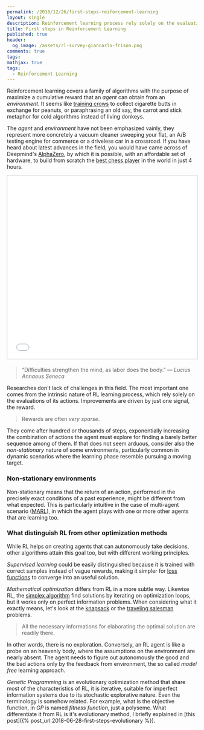 ```yaml
---
permalink: /2018/12/26/first-steps-reiforcement-learning
layout: single
description: Reinforcement learning process rely solely on the evaluation of its actions. It is the carrot and stock metaphor adapted for cold algorithms, instead of living donkeys. This is the first of a short walk-through on building learning agents.  
title: First steps in Reinforcement Learning
published: true
header:
  og_image: /assets/rl-survey-giancarlo-frison.png
comments: true
tags:
mathjax: true
tags:
  - Reinforcement Learning
---
```


Reinforcement learning covers a family of algorithms with the purpose of maximize a cumulative reward that an _agent_ can obtain from an _environment_.
It seems like [training crows](http://www.thecrowbox.com/) to collect cigarette butts in exchange for peanuts, or paraphrasing an old say, the carrot and stick metaphor for cold algorithms instead of living donkeys.

The _agent_ and _environment_ have not been emphasized vainly, they represent more concretely a vacuum cleaner
sweeping your flat, an A/B testing engine for commerce or a driveless car in a crossroad. If you have heard about latest advances in the field, you would have came across of Deepmind's [AlphaZero](https://deepmind.com/blog/alphazero-shedding-new-light-grand-games-chess-shogi-and-go/), by which it is possible, with an affordable set of hardware, to build from scratch the [best chess player](https://www.chess.com/news/view/updated-alphazero-crushes-stockfish-in-new-1-000-game-match) in the world in just 4 hours.

<iframe src="//www.slideshare.net/slideshow/embed_code/key/vpPWyEJugR0VVp" width="795" height="485" frameborder="0" marginwidth="0" marginheight="0" scrolling="no" style="border:1px solid #CCC; border-width:1px; margin-bottom:5px; max-width: 100%;" allowfullscreen> </iframe>

>“Difficulties strengthen the mind, as labor does the body.”
― _Lucius Annaeus Seneca_

Researches don't lack of challenges in this field. The most important one comes from the intrinsic nature of RL learning process, which rely solely on the evaluations of its actions. Improvements are driven by just one signal, the reward.

>Rewards are often _very sparse_.

They come after hundred or thousands of steps, exponentially increasing the combination of actions the agent must explore for finding a barely better sequence among of them. If that does not seem arduous, consider also the _non-stationary_ nature of some environments, particularly common in dynamic scenarios where the learning phase resemble pursuing a moving target.

### Non-stationary environments
Non-stationary means that the return of an action, performed in the precisely exact conditions of a past experience, might be different from what expected. This is particularly intuitive in the case of multi-agent scenario ([MARL](http://www.dcsc.tudelft.nl/~bdeschutter/pub/rep/10_003.pdf)), in which the agent plays with one or more other agents that are learning too.

### What distinguish RL from other optimization methods
While RL helps on creating agents that can autonomously take decisions, other algorithms attain this goal too, but with different working principles.

_Supervised learning_ could be easily distinguished because it is trained with correct samples instead of vague rewards, making it simpler for [loss functions](https://towardsdatascience.com/common-loss-functions-in-machine-learning-46af0ffc4d23) to converge into an useful solution.

_Mathematical optimization_ differs from RL in a more subtle way. Likewise RL, the [simplex algorithm](https://en.wikipedia.org/wiki/Simplex_algorithm) find solutions by iterating on optimization loops, but it works only on perfect information problems.
When considering what it exactly means, let's look at the [knapsack](https://en.wikipedia.org/wiki/Knapsack_problem) or the [traveling salesman](https://en.wikipedia.org/wiki/Travelling_salesman_problem) problems.
>All the necessary informations for elaborating the optimal solution are readily there.

In other words, there is no exploration.
Conversely, an RL agent is like a probe on an heavenly body, where the assumptions on the environment are nearly absent. The agent needs to figure out autonomously the good and the bad actions only by the feedback from environment, the so called _model free_ learning approach.

_Genetic Programming_ is an evolutionary optimization method that share most of the characteristics of RL, it is iterative, suitable for imperfect information systems due to its stochastic explorative nature. Even the terminology is somehow related. For example, what is the objective function, in _GP_ is named _fitness function_, just a polyseme.
What differentiate it from RL is it's evolutionary method, I briefly explained in [this post]({% post_url 2018-06-28-first-steps-evolutionary %}).